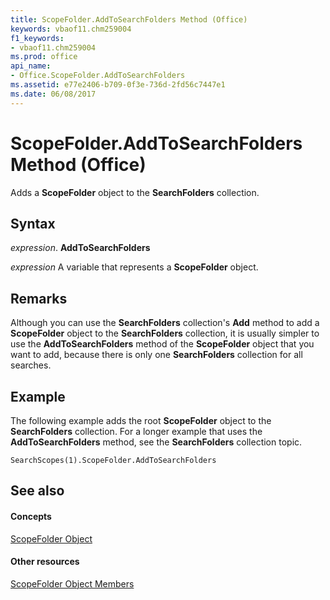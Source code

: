 ```yaml
---
title: ScopeFolder.AddToSearchFolders Method (Office)
keywords: vbaof11.chm259004
f1_keywords:
- vbaof11.chm259004
ms.prod: office
api_name:
- Office.ScopeFolder.AddToSearchFolders
ms.assetid: e77e2406-b709-0f3e-736d-2fd56c7447e1
ms.date: 06/08/2017
---
```



# ScopeFolder.AddToSearchFolders Method (Office)

Adds a **ScopeFolder** object to the **SearchFolders** collection.


## Syntax

 _expression_. **AddToSearchFolders**

 _expression_ A variable that represents a **ScopeFolder** object.


## Remarks

Although you can use the **SearchFolders** collection's **Add** method to add a **ScopeFolder** object to the **SearchFolders** collection, it is usually simpler to use the **AddToSearchFolders** method of the **ScopeFolder** object that you want to add, because there is only one **SearchFolders** collection for all searches.


## Example

The following example adds the root **ScopeFolder** object to the **SearchFolders** collection. For a longer example that uses the **AddToSearchFolders** method, see the **SearchFolders** collection topic.


```
SearchScopes(1).ScopeFolder.AddToSearchFolders
```


## See also


#### Concepts


[ScopeFolder Object](scopefolder-object-office.md)
#### Other resources


[ScopeFolder Object Members](scopefolder-members-office.md)


